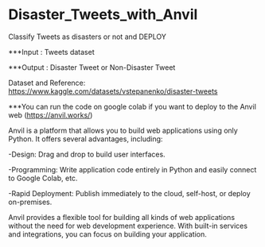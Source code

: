 # Disaster_Tweets_with_Anvil
Classify Tweets as disasters or not and DEPLOY

***Input : Tweets dataset

***Output : Disaster Tweet or Non-Disaster Tweet



Dataset and Reference: https://www.kaggle.com/datasets/vstepanenko/disaster-tweets

***You can run the code on google colab if you want to deploy to the Anvil web (https://anvil.works/)

Anvil is a platform that allows you to build web applications using only Python. It offers several advantages, including:

-Design: Drag and drop to build user interfaces.

-Programming: Write application code entirely in Python and easily connect to Google Colab, etc.

-Rapid Deployment: Publish immediately to the cloud, self-host, or deploy on-premises.

Anvil provides a flexible tool for building all kinds of web applications without the need for web development experience. With built-in services and integrations, you can focus on building your application.
